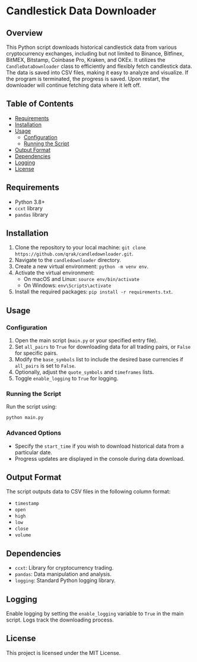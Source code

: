 # Candlestick Data Downloader

## Overview

This Python script downloads historical candlestick data from various cryptocurrency exchanges, including but not limited to Binance, Bitfinex, BitMEX, Bitstamp, Coinbase Pro, Kraken, and OKEx. It utilizes the `CandleDataDownloader` class to efficiently and flexibly fetch candlestick data. The data is saved into CSV files, making it easy to analyze and visualize. If the program is terminated, the progress is saved. Upon restart, the downloader will continue fetching data where it left off.

## Table of Contents

- [Requirements](#requirements)
- [Installation](#installation)
- [Usage](#usage)
  - [Configuration](#configuration)
  - [Running the Script](#running-the-script)
- [Output Format](#output-format)
- [Dependencies](#dependencies)
- [Logging](#logging)
- [License](#license)

## Requirements

- Python 3.8+
- `ccxt` library
- `pandas` library

## Installation

1. Clone the repository to your local machine: `git clone https://github.com/qrak/candledownloader.git`.
2. Navigate to the `candledownloader` directory.
3. Create a new virtual environment: `python -m venv env`.
4. Activate the virtual environment:
   - On macOS and Linux: `source env/bin/activate`
   - On Windows: `env\Scripts\activate`
5. Install the required packages: `pip install -r requirements.txt`.

## Usage

### Configuration

1. Open the main script (`main.py` or your specified entry file).
2. Set `all_pairs` to `True` for downloading data for all trading pairs, or `False` for specific pairs.
3. Modify the `base_symbols` list to include the desired base currencies if `all_pairs` is set to `False`.
4. Optionally, adjust the `quote_symbols` and `timeframes` lists.
5. Toggle `enable_logging` to `True` for logging.

### Running the Script

Run the script using:

```bash
python main.py
```

### Advanced Options

- Specify the `start_time` if you wish to download historical data from a particular date.
- Progress updates are displayed in the console during data download.

## Output Format

The script outputs data to CSV files in the following column format:

- `timestamp`
- `open`
- `high`
- `low`
- `close`
- `volume`

## Dependencies

- `ccxt`: Library for cryptocurrency trading.
- `pandas`: Data manipulation and analysis.
- `logging`: Standard Python logging library.

## Logging

Enable logging by setting the `enable_logging` variable to `True` in the main script. Logs track the downloading process.

## License

This project is licensed under the MIT License.
